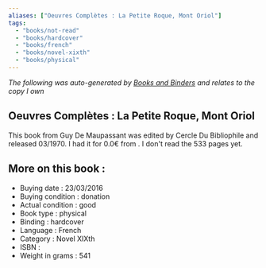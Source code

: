```yaml
---
aliases: ["Oeuvres Complètes : La Petite Roque, Mont Oriol"] 
tags: 
  - "books/not-read" 
  - "books/hardcover" 
  - "books/french"
  - "books/novel-xixth"
  - "books/physical"
---
```


_The following was auto-generated by [Books and Binders](Books%20and%20Binders.md) and relates to the copy I own_
## Oeuvres Complètes : La Petite Roque, Mont Oriol
This book from Guy De Maupassant was edited by Cercle Du Bibliophile and released 03/1970. I had it for 0.0€ from . I don't read the 533 pages yet.

## More on this book :
- Buying date : 23/03/2016
- Buying condition : donation
- Actual condition : good
- Book type : physical
- Binding : hardcover
- Language : French
- Category : Novel XIXth
- ISBN : 
- Weight in grams : 541
